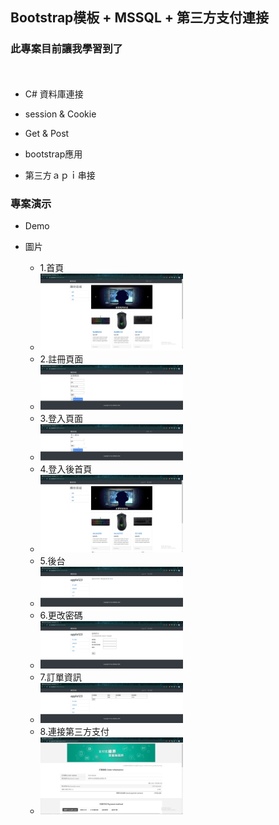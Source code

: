 ## Bootstrap模板 + MSSQL + 第三方支付連接

### 此專案目前讓我學習到了
　
 * C# 資料庫連接

 * session & Cookie 

 * Get & Post

 * bootstrap應用

 * 第三方ａｐｉ串接




### 專案演示 

  * Demo


  * 圖片
    * 1.首頁 
    * <img src="https://github.com/z83520/TestWeb/blob/main/jpg/%E9%A6%96%E9%A0%81.jpg" width="50%">
    * 2.註冊頁面  
    * <img src="https://github.com/z83520/TestWeb/blob/main/jpg/%E8%A8%BB%E5%86%8A.jpg" width="50%">
    * 3.登入頁面 
    * <img src="https://github.com/z83520/TestWeb/blob/main/jpg/%E7%99%BB%E5%85%A5.jpg" width="50%">
    * 4.登入後首頁 
    * <img src="https://github.com/z83520/TestWeb/blob/main/jpg/%E7%99%BB%E5%85%A5%E5%BE%8C%E9%A6%96%E9%A0%81.jpg" width="50%"> 
    * 5.後台 
    * <img src="https://github.com/z83520/TestWeb/blob/main/jpg/%E5%BE%8C%E8%87%BA.jpg" width="50%">
    * 6.更改密碼 
    * <img src="https://github.com/z83520/TestWeb/blob/main/jpg/%E5%AF%86%E7%A2%BC%E4%BF%AE%E6%94%B9.jpg" width="50%">
    * 7.訂單資訊 
    * <img src="https://github.com/z83520/TestWeb/blob/main/jpg/%E8%A8%82%E5%96%AE.jpg" width="50%">
    * 8.連接第三方支付 
    * <img src="https://github.com/z83520/TestWeb/blob/main/jpg/%E7%B6%A0%E7%95%8C.jpg" width="50%">

